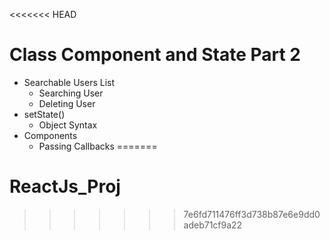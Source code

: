 <<<<<<< HEAD
# Class Component and State Part 2

- Searchable Users List
  - Searching User
  - Deleting User
- setState() 
  - Object Syntax
- Components
  - Passing Callbacks
=======
# ReactJs_Proj
>>>>>>> 7e6fd711476ff3d738b87e6e9dd0adeb71cf9a22
